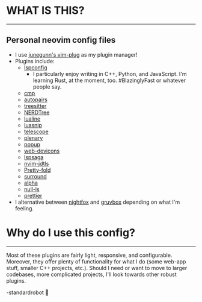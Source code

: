 # WHAT IS THIS?
---
## Personal neovim config files
- I use [junegunn's vim-plug](https://github.com/junegunn/vim-plug) as my plugin manager!
- Plugins include:
    - [lspconfig](https://github.com/neovim/nvim-lspconfig)
        - I particularly enjoy writing in C++, Python, and JavaScript. I'm learning Rust, at the moment, too. \#BlazinglyFast or whatever people say.
    - [cmp](https://github.com/hrsh7th/cmp-nvim-lsp)
    - [autopairs](https://github.com/windwp/nvim-autopairs)
    - [treesitter](https://github.com/nvim-treesitter/nvim-treesitter)
    - [NERDTree](https://github.com/preservim/nerdtree)
    - [lualine](https://github.com/nvim-lualine/lualine.nvim)
    - [luasnip](https://github.com/L3MON4D3/LuaSnip)
    - [telescope](https://github.com/nvim-telescope/telescope.nvim)
    - [plenary](https://github.com/nvim-lua/plenary.nvim)
    - [popup](https://github.com/nvim-lua/popup.nvim)
    - [web-devicons](https://github.com/kyazdani42/nvim-web-devicons)
    - [lspsaga](https://github.com/glepnir/lspsaga.nvim)
    - [nvim-jdtls](https://github.com/mfussenegger/nvim-jdtls)
    - [Pretty-fold](https://github.com/anuvyklack/pretty-fold.nvim)
    - [surround](https://github.com/tpope/vim-surround)
    - [alpha](https://github.com/goolord/alpha-nvim)
    - [null-ls](https://github.com/jose-elias-alvarez/null-ls.nvim)
    - [prettier](https://github.com/MunifTanjim/prettier.nvim)
- I alternative between [nightfox](https://github.com/EdenEast/nightfox.nvim) and [gruvbox](https://github.com/morhetz/gruvbox) depending on what I'm feeling.

# Why do I use this config?
---
Most of these plugins are fairly light, responsive, and configurable. Moreover, they offer plenty of functionality for what I do (some web-app stuff, smaller C++ projects, etc.). Should I need or want to move to larger codebases, more complicated projects, I'll look towards other robust plugins.

-standardrobot :robot:
